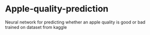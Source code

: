# Apple-quality-prediction
Neural network for predicting whether an apple quality is good or bad trained on dataset from kaggle 
